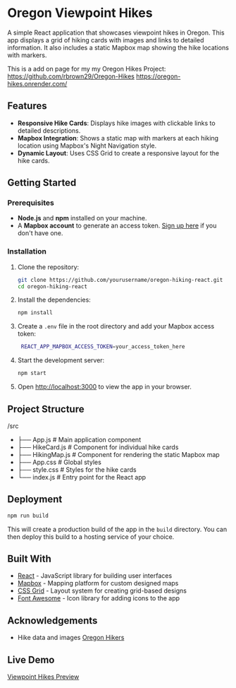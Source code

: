 # Oregon Viewpoint Hikes

A simple React application that showcases viewpoint hikes in Oregon. This app displays a grid of hiking cards with images and links to detailed information. It also includes a static Mapbox map showing the hike locations with markers.

This is a add on page for my my Oregon Hikes Project:
https://github.com/rbrown29/Oregon-Hikes
https://oregon-hikes.onrender.com/

## Features
- **Responsive Hike Cards**: Displays hike images with clickable links to detailed descriptions.
- **Mapbox Integration**: Shows a static map with markers at each hiking location using Mapbox's Night Navigation style.
- **Dynamic Layout**: Uses CSS Grid to create a responsive layout for the hike cards.


## Getting Started

### Prerequisites
- **Node.js** and **npm** installed on your machine.
- A **Mapbox account** to generate an access token. [Sign up here](https://www.mapbox.com/) if you don't have one.

### Installation

1. Clone the repository:
   ```bash
   git clone https://github.com/yourusername/oregon-hiking-react.git
   cd oregon-hiking-react
2. Install the dependencies:
   ```bash
   npm install
3. Create a `.env` file in the root directory and add your Mapbox access token:
   ```bash
    REACT_APP_MAPBOX_ACCESS_TOKEN=your_access_token_here
4. Start the development server:
    ```bash
    npm start
5. Open [http://localhost:3000](http://localhost:3000) to view the app in your browser.

## Project Structure
/src
- ├── App.js            # Main application component
- ├── HikeCard.js       # Component for individual hike cards
- ├── HikingMap.js      # Component for rendering the static Mapbox map
- ├── App.css           # Global styles
- ├── style.css      # Styles for the hike cards
- └── index.js          # Entry point for the React app

## Deployment
```bash
npm run build
```
This will create a production build of the app in the `build` directory. You can then deploy this build to a hosting service of your choice.

## Built With
- [React](https://reactjs.org/) - JavaScript library for building user interfaces
- [Mapbox](https://www.mapbox.com/) - Mapping platform for custom designed maps
- [CSS Grid](https://developer.mozilla.org/en-US/docs/Web/CSS/CSS_Grid_Layout) - Layout system for creating grid-based designs
- [Font Awesome](https://fontawesome.com/) - Icon library for adding icons to the app

## Acknowledgements
- Hike data and images [Oregon Hikers](https://www.oregonhikers.org/)

## Live Demo
[Viewpoint Hikes Preview](https://stirring-empanada-d536de.netlify.app/)
